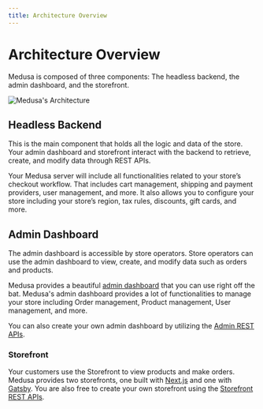 ```yaml
---
title: Architecture Overview
---
```


# Architecture Overview

Medusa is composed of three components: The headless backend, the admin dashboard, and the storefront.

![Medusa's Architecture](https://i.imgur.com/ZHvM2bu.png)

## Headless Backend

This is the main component that holds all the logic and data of the store. Your admin dashboard and storefront interact with the backend to retrieve, create, and modify data through REST APIs.

Your Medusa server will include all functionalities related to your store’s checkout workflow. That includes cart management, shipping and payment providers, user management, and more. It also allows you to configure your store including your store’s region, tax rules, discounts, gift cards, and more.

## Admin Dashboard

The admin dashboard is accessible by store operators. Store operators can use the admin dashboard to view, create, and modify data such as orders and products.

Medusa provides a beautiful [admin dashboard](https://demo.medusajs.com) that you can use right off the bat. Medusa's admin dashboard provides a lot of functionalities to manage your store including Order management, Product management, User management, and more.

You can also create your own admin dashboard by utilizing the [Admin REST APIs](https://docs.medusajs.com/api/admin).

### Storefront

Your customers use the Storefront to view products and make orders. Medusa provides two storefronts, one built with [Next.js](https://docs.medusajs.com/starters/nextjs-medusa-starter) and one with [Gatsby](https://docs.medusajs.com/starters/gatsby-medusa-starter). You are also free to create your own storefront using the [Storefront REST APIs](https://docs.medusajs.com/api/store/).
